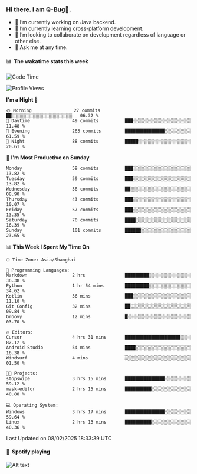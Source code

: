 ### Hi there. I am Q-Bug🐞.

- 🔭 I’m currently working on Java backend.
- 🌱 I’m currently learning cross-platform development.
- 👯 I’m looking to collaborate on development regardless of language or other else.
- 💬 Ask me at any time.

#### 📊 &nbsp;**The wakatime stats this week**  
<!--START_SECTION:waka-->
![Code Time](http://img.shields.io/badge/Code%20Time-241%20hrs%2025%20mins-blue)

![Profile Views](http://img.shields.io/badge/Profile%20Views-0-blue)

**I'm a Night 🦉** 

```text
🌞 Morning                27 commits          ██░░░░░░░░░░░░░░░░░░░░░░░   06.32 % 
🌆 Daytime                49 commits          ███░░░░░░░░░░░░░░░░░░░░░░   11.48 % 
🌃 Evening                263 commits         ███████████████░░░░░░░░░░   61.59 % 
🌙 Night                  88 commits          █████░░░░░░░░░░░░░░░░░░░░   20.61 % 
```
📅 **I'm Most Productive on Sunday** 

```text
Monday                   59 commits          ███░░░░░░░░░░░░░░░░░░░░░░   13.82 % 
Tuesday                  59 commits          ███░░░░░░░░░░░░░░░░░░░░░░   13.82 % 
Wednesday                38 commits          ██░░░░░░░░░░░░░░░░░░░░░░░   08.90 % 
Thursday                 43 commits          ███░░░░░░░░░░░░░░░░░░░░░░   10.07 % 
Friday                   57 commits          ███░░░░░░░░░░░░░░░░░░░░░░   13.35 % 
Saturday                 70 commits          ████░░░░░░░░░░░░░░░░░░░░░   16.39 % 
Sunday                   101 commits         ██████░░░░░░░░░░░░░░░░░░░   23.65 % 
```


📊 **This Week I Spent My Time On** 

```text
🕑︎ Time Zone: Asia/Shanghai

💬 Programming Languages: 
Markdown                 2 hrs               █████████░░░░░░░░░░░░░░░░   36.38 % 
Python                   1 hr 54 mins        █████████░░░░░░░░░░░░░░░░   34.62 % 
Kotlin                   36 mins             ███░░░░░░░░░░░░░░░░░░░░░░   11.10 % 
Git Config               32 mins             ██░░░░░░░░░░░░░░░░░░░░░░░   09.84 % 
Groovy                   12 mins             █░░░░░░░░░░░░░░░░░░░░░░░░   03.70 % 

🔥 Editors: 
Cursor                   4 hrs 31 mins       █████████████████████░░░░   82.12 % 
Android Studio           54 mins             ████░░░░░░░░░░░░░░░░░░░░░   16.38 % 
Windsurf                 4 mins              ░░░░░░░░░░░░░░░░░░░░░░░░░   01.50 % 

🐱‍💻 Projects: 
stopswipe                3 hrs 15 mins       ███████████████░░░░░░░░░░   59.12 % 
mask-editor              2 hrs 15 mins       ██████████░░░░░░░░░░░░░░░   40.88 % 

💻 Operating System: 
Windows                  3 hrs 17 mins       ███████████████░░░░░░░░░░   59.64 % 
Linux                    2 hrs 13 mins       ██████████░░░░░░░░░░░░░░░   40.36 % 
```


 Last Updated on 08/02/2025 18:33:39 UTC
<!--END_SECTION:waka-->

#### 🎵 &nbsp;**Spotify playing**  
![Alt text](https://spotify-recently-played-readme.vercel.app/api?user=e5y1o4x7kdt9kf2blu4wvmb4s&unique={true|1|on|yes})
